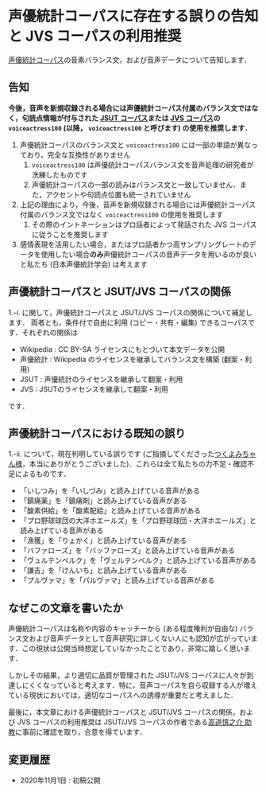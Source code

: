 # 声優統計コーパスに存在する誤りの告知と JVS コーパスの利用推奨

[声優統計コーパス](http://voice-statistics.github.io/)の音素バランス文，および音声データについて告知します．

## 告知

**今後，音声を新規収録される場合には声優統計コーパス付属のバランス文ではなく，句読点情報が付与された [JSUT コーパス](https://sites.google.com/site/shinnosuketakamichi/publication/jsut)または [JVS コーパス](https://sites.google.com/site/shinnosuketakamichi/research-topics/jvs_corpus)の `voiceactress100` (以降， `voiceactress100` と呼びます) の使用を推奨します．**

1. 声優統計コーパスのバランス文と `voiceactress100` には一部の単語が異なっており，完全な互換性がありません
    1. `voiceactress100` は声優統計コーパスバランス文を音声処理の研究者が洗練したものです
    1. 声優統計コーパスの一部の読みはバランス文と一致していません．また，アクセントや句読点位置も統一されていません
1. 上記の理由により，今後，音声を新規収録される場合には声優統計コーパス付属のバランス文ではなく `voiceactress100` の使用を推奨します
    1. その際のイントネーションはプロ話者によって発話された JVS コーパスに従うことを推奨します
1. 感情表現を活用したい場合，またはプロ話者かつ高サンプリングレートのデータを使用したい場合**のみ**声優統計コーパスの音声データを用いるのが良いと私たち (日本声優統計学会) は考えます

## 声優統計コーパスと JSUT/JVS コーパスの関係

1.-i. に関して，声優統計コーパスと JSUT/JVS コーパスの関係について補足します．
両者とも，条件付で自由に利用 (コピー・共有・編集) できるコーパスです．それぞれの関係は

- Wikipedia : CC BY-SA ライセンスにもとづいて本文データを公開
- 声優統計 : Wikipedia のライセンスを継承してバランス文を構築 (翻案・利用)
- JSUT : 声優統計のライセンスを継承して翻案・利用
- JVS : JSUTのライセンスを継承して翻案・利用

です．

## 声優統計コーパスにおける既知の誤り

1.-ii. について，現在判明している誤りです (ご指摘してくださった[つくよみちゃん様](https://twitter.com/TYC_Project)，本当にありがとうございました)．これらは全て私たちの力不足・確認不足によるものです．

- 「いしつみ」を「いしづみ」と読み上げている音声がある
- 「鎮痛薬」を「鎮痛剤」と読み上げている音声がある
- 「酸素供給」を「酸素配給」と読み上げている音声がある
- 「プロ野球球団の大洋ホエールズ」を「プロ野球球団・大洋ホエールズ」と読み上げている音声がある
- 「漁獲」を「りょかく」と読み上げている音声がある
- 「バファローズ」を「バッファローズ」と読み上げている音声がある
- 「ヴュルテンベルク」を「ヴェルテンベルク」と読み上げている音声がある
- 「謙吉」を「けんいち」と読み上げている音声がある
- 「プルヴァマ」を「パルヴァマ」と読み上げている音声がある

## なぜこの文章を書いたか

声優統計コーパスは名称や内容のキャッチーから (ある程度権利が自由な) バランス文および音声データとして音声研究に詳しくない人にも認知が広がっています．この現状は公開当時想定していなかったことであり，非常に嬉しく思います．

しかしその結果，より適切に品質が管理された JSUT/JVS コーパスに人々が到達しにくくなっていると考えます．特に，音声コーパスを自ら収録する人が増えている現状においては，適切なコーパスへの誘導が重要だと考えました．

最後に，本文章における声優統計コーパスと JSUT/JVS コーパスの関係，および JVS コーパスの利用推奨は JSUT/JVS コーパスの作者である[高道慎之介 助教](https://sites.google.com/site/shinnosuketakamichi/home)に事前に確認を取り，合意を得ています．

## 変更履歴

- 2020年11月1日 : 初稿公開
